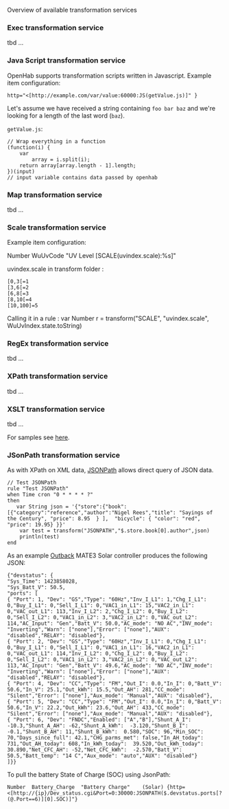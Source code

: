 Overview of available transformation services

### Exec transformation service
tbd ...

### Java Script transformation service
OpenHab supports transformation scripts written in Javascript. Example item configuration:

`http="<[http://example.com/var/value:60000:JS(getValue.js)]" }`

Let's assume we have received a string containing `foo bar baz` and we're looking for a length of the last word (`baz`).

`getValue.js`:

    // Wrap everything in a function
    (function(i) {
        var
            array = i.split(i);
        return array[array.length - 1].length;
    })(input)
    // input variable contains data passed by openhab

### Map transformation service
tbd ...

### Scale transformation service

Example item configuration: 

Number WuUvCode "UV Level [SCALE(uvindex.scale):%s]"

uvindex.scale in transform folder :
```
[0,3[=1
[3,6[=2
[6,8[=3
[8,10[=4
[10,100]=5
```

Calling it in a rule :
var Number r = transform("SCALE", "uvindex.scale", WuUvIndex.state.toString)


### RegEx transformation service
tbd ...

### XPath transformation service
tbd ...

### XSLT transformation service
tbd ...

For samples see [here](https://github.com/openhab/openhab/wiki/Samples-XSLT-Transformations).

### JSonPath transformation service
As with XPath on XML data, [JSONPath](http://goessner.net/articles/JsonPath/) allows direct query of JSON data.

```
// Test JSONPath
rule "Test JSONPath"
when Time cron "0 * * * * ?"
then
   var String json = '{"store":{"book":[{"category":"reference","author":"Nigel Rees","title": "Sayings of the Century", "price": 8.95  } ],  "bicycle": { "color": "red",  "price": 19.95} }}' 
    var test = transform("JSONPATH","$.store.book[0].author",json)
    println(test)
end
```

As an example [Outback](http://www.outbackpower.com/) MATE3 Solar controller produces the following JSON:

```
{"devstatus": {
"Sys_Time": 1423858028,
"Sys_Batt_V": 50.5,
"ports": [
{ "Port": 1, "Dev": "GS","Type": "60Hz","Inv_I_L1": 1,"Chg_I_L1": 0,"Buy_I_L1": 0,"Sell_I_L1": 0,"VAC1_in_L1": 15,"VAC2_in_L1": 0,"VAC_out_L1": 113,"Inv_I_L2": 2,"Chg_I_L2": 0,"Buy_I_L2": 0,"Sell_I_L2": 0,"VAC1_in_L2": 3,"VAC2_in_L2": 0,"VAC_out_L2": 114,"AC_Input": "Gen","Batt_V": 50.0,"AC_mode": "NO AC","INV_mode": "Inverting","Warn": ["none"],"Error": ["none"],"AUX": "disabled","RELAY": "disabled"},
{ "Port": 2, "Dev": "GS","Type": "60Hz","Inv_I_L1": 0,"Chg_I_L1": 0,"Buy_I_L1": 0,"Sell_I_L1": 0,"VAC1_in_L1": 16,"VAC2_in_L1": 0,"VAC_out_L1": 114,"Inv_I_L2": 0,"Chg_I_L2": 0,"Buy_I_L2": 0,"Sell_I_L2": 0,"VAC1_in_L2": 3,"VAC2_in_L2": 0,"VAC_out_L2": 113,"AC_Input": "Gen","Batt_V": 49.6,"AC_mode": "NO AC","INV_mode": "Inverting","Warn": ["none"],"Error": ["none"],"AUX": "disabled","RELAY": "disabled"},
{ "Port": 4, "Dev": "CC","Type": "FM","Out_I": 0.0,"In_I": 0,"Batt_V": 50.6,"In_V": 25.1,"Out_kWh": 15.5,"Out_AH": 281,"CC_mode": "Silent","Error": ["none"],"Aux_mode": "Manual","AUX": "disabled"},
{ "Port": 5, "Dev": "CC","Type": "FM","Out_I": 0.0,"In_I": 0,"Batt_V": 50.6,"In_V": 22.2,"Out_kWh": 23.6,"Out_AH": 433,"CC_mode": "Silent","Error": ["none"],"Aux_mode": "Manual","AUX": "disabled"},
{ "Port": 6, "Dev": "FNDC","Enabled": ["A","B"],"Shunt_A_I":  -10.3,"Shunt_A_AH": -62,"Shunt_A_kWh":  -3.120,"Shunt_B_I": -0.1,"Shunt_B_AH": 11,"Shunt_B_kWh":  0.580,"SOC": 96,"Min_SOC": 70,"Days_since_full": 42.1,"CHG_parms_met": false,"In_AH_today": 731,"Out_AH_today": 608,"In_kWh_today":  39.520,"Out_kWh_today":  30.890,"Net_CFC_AH": -52,"Net_CFC_kWh":  -2.570,"Batt_V": 50.5,"Batt_temp": "14 C","Aux_mode": "auto","AUX": "disabled"}
]}}
```

To pull the battery State of Charge (SOC) using JsonPath:

```
Number	Battery_Charge	"Battery Charge"	(Solar)	{http=<[http://{ip}/Dev_status.cgi&Port=0:30000:JSONPATH($.devstatus.ports[?(@.Port==6)][0].SOC)]"}
```
